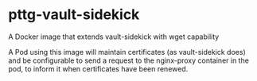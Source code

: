 # pttg-vault-sidekick
A Docker image that extends vault-sidekick with wget capability

A Pod using this image will maintain certificates (as vault-sidekick does) and be configurable to send a request to the nginx-proxy container in the pod, to inform it when certificates have been renewed.